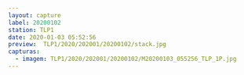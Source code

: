 ```yaml
---
layout: capture
label: 20200102
station: TLP1
date: 2020-01-03 05:52:56
preview:  TLP1/2020/202001/20200102/stack.jpg
capturas:
  - imagem: TLP1/2020/202001/20200102/M20200103_055256_TLP_1P.jpg
---
```

